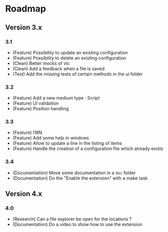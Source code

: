 # Roadmap

## Version 3.x

### 3.1

- (Feature) Possibility to update an existing configuration
- (Feature) Possibility to delete an existing configuration
- (Clean) Better mocks of vlc
- (Clean) Add a feedback when a file is saved
- (Test) Add the missing tests of certain methods in the ui folder

### 3.2

- (Feature) Add a new medium type : Script
- (Feature) UI validation
- (Feature) Position handling

### 3.3

- (Feature) I18N
- (Feature) Add some help in windows
- (Feature) Allow to update a line in the listing of items
- (Feature) Handle the creation of a configuration file which already exists

### 3.4

- (Documentation) Move some documentation in a `doc` folder
- (Documentation) Do the "Enable the extension" with a make task

## Version 4.x

### 4.0

- (Research) Can a file explorer be open for the locations ?
- (Documentation) Do a video to show how to use the extension